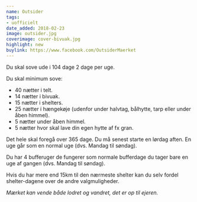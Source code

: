```yaml
---
name: Outsider
tags:
- uofficielt
date_added: 2018-02-23
image: outsider.jpg
coverimage: cover-bivuak.jpg
highlight: new
buylink: https://www.facebook.com/OutsiderMaerket
---
```

Du skal sove ude i 104 dage 2 dage per uge.

Du skal minimum sove:
- 40 nætter i telt.
- 14 nætter i bivuak.
- 15 nætter i shelters.
- 25 nætter i hængekøje (udenfor under halvtag, bålhytte, tarp eller under åben himmel).
- 5 nætter under åben himmel.
- 5 nætter hvor skal lave din egen hytte af fx gran.

Det hele skal foregå over 365 dage.
Du må senest starte en lørdag aften.
En uge går som en normal uge (dvs. Mandag til søndag).

Du har 4 bufferuger de fungerer som normale bufferdage du tager bare en uge af gangen (dvs. Mandag til søndag).

Hvis du har mere end 15km til den nærmeste shelter kan du selv fordel shelter-dagene over de andre valgmuligheder.

*Mærket kan vende både lodret og vandret, det er op til ejeren.*